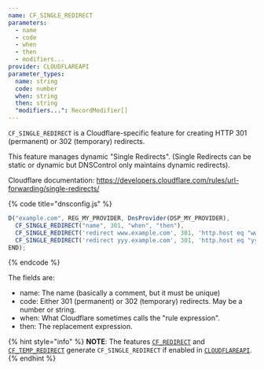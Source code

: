 ```yaml
---
name: CF_SINGLE_REDIRECT
parameters:
  - name
  - code
  - when
  - then
  - modifiers...
provider: CLOUDFLAREAPI
parameter_types:
  name: string
  code: number
  when: string
  then: string
  "modifiers...": RecordModifier[]
---
```


`CF_SINGLE_REDIRECT` is a Cloudflare-specific feature for creating HTTP 301
(permanent) or 302 (temporary) redirects.

This feature manages dynamic "Single Redirects". (Single Redirects can be
static or dynamic but DNSControl only maintains dynamic redirects).

Cloudflare documentation: https://developers.cloudflare.com/rules/url-forwarding/single-redirects/

{% code title="dnsconfig.js" %}
```javascript
D("example.com", REG_MY_PROVIDER, DnsProvider(DSP_MY_PROVIDER),
  CF_SINGLE_REDIRECT("name", 301, "when", "then"),
  CF_SINGLE_REDIRECT('redirect www.example.com', 301, 'http.host eq "www.example.com"', 'concat("https://otherplace.com", http.request.uri.path)'),
  CF_SINGLE_REDIRECT('redirect yyy.example.com', 301, 'http.host eq "yyy.example.com"', 'concat("https://survey.stackoverflow.co", "")'),
END);
```
{% endcode %}

The fields are:

* name: The name (basically a comment, but it must be unique)
* code: Either 301 (permanent) or 302 (temporary) redirects. May be a number or string.
* when: What Cloudflare sometimes calls the "rule expression".
* then: The replacement expression.

{% hint style="info" %}
**NOTE**: The features [`CF_REDIRECT`](CF_REDIRECT.md) and [`CF_TEMP_REDIRECT`](CF_TEMP_REDIRECT.md) generate `CF_SINGLE_REDIRECT` if enabled in [`CLOUDFLAREAPI`](../../provider/cloudflareapi.md).
{% endhint %}
